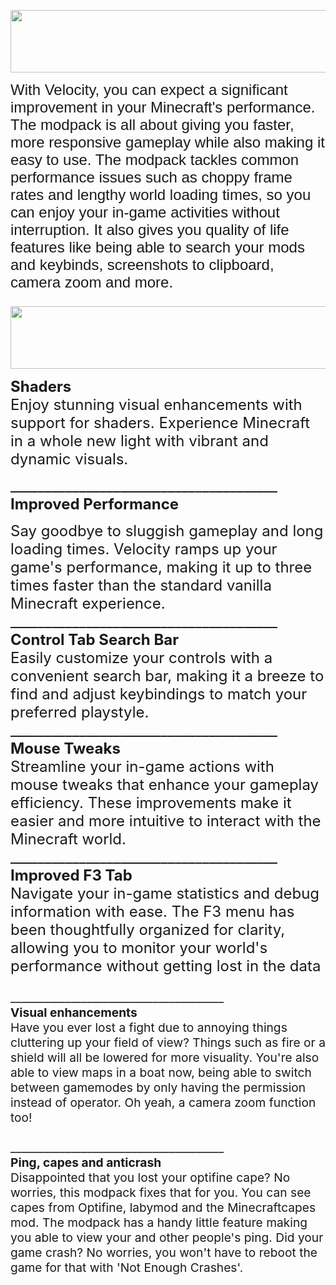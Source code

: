 <p style="text-align: center;"><span style="font-family: arial, helvetica, sans-serif;"><img src="https://i.imgur.com/qgULuM7.png" alt="" width="1127" height="100" /><br /></span></p>
<p><span style="font-size: 1.2rem; text-align: center;"><span style="font-size: 24px; font-family: helvetica, arial, sans-serif;">With Velocity, you can expect a significant improvement in your Minecraft's performance. The modpack is all about giving you faster, more responsive gameplay while also making it easy to use. The modpack tackles common performance issues such as choppy frame rates and lengthy world loading times, so you can enjoy your in-game activities without interruption. It also gives you quality of life features like being able to search your mods and keybinds, screenshots to clipboard, camera zoom and more.</span><br /> <br /><img src="https://i.imgur.com/vEnZtz4.png" alt="" width="1127" height="100" /></span></p>
<p><span style="font-size: 1.2rem; text-align: center;"><span style="font-size: 24px;"><strong>Shaders</strong><br />Enjoy stunning visual enhancements with support for shaders. Experience Minecraft in a whole new light with vibrant and dynamic visuals.<br /></span></span></p>
<p><span style="font-size: 1.2rem; text-align: center;"><span style="font-size: 24px;">_______________________________________<br /><strong>Improved Performance</strong></span></span></p>
<p><span style="font-size: 1.2rem; text-align: center;"><span style="font-size: 24px;">Say goodbye to sluggish gameplay and long loading times. Velocity ramps up your game's performance, making it up to three times faster than the standard vanilla Minecraft experience.<br />_______________________________________<br /><strong>Control Tab Search Bar</strong><br />Easily customize your controls with a convenient search bar, making it a breeze to find and adjust keybindings to match your preferred playstyle.<br />_______________________________________<br /><strong>Mouse Tweaks</strong><br />Streamline your in-game actions with mouse tweaks that enhance your gameplay efficiency. These improvements make it easier and more intuitive to interact with the Minecraft world.<br />_______________________________________<br /><strong>Improved F3 Tab</strong><br />Navigate your in-game statistics and debug information with ease. The F3 menu has been thoughtfully organized for clarity, allowing you to monitor your world's performance without getting lost in the data<br /></span></span><span style="font-size: 1.2rem; text-align: center;"><br />_______________________________________<br /><strong>Visual enhancements</strong><br />Have you ever lost a fight due to annoying things cluttering up your field of view? Things such as fire or a shield will all be lowered for more visuality. You're also able to view maps in a boat now, being able to switch between gamemodes by only having the permission instead of operator. Oh yeah, a camera zoom function too!<br /><br />_______________________________________<br /><strong>Ping, capes and anticrash</strong><br />Disappointed that you lost your optifine cape? No worries, this modpack fixes that for you. You can see capes from Optifine, labymod and the Minecraftcapes mod. The modpack has a handy little feature making you able to view your and other people's ping. Did your game crash? No worries, you won't have to reboot the game for that with 'Not Enough Crashes'.</span></span><span style="font-size: 1.2rem; text-align: center;"><br />
</ul>
</div>
